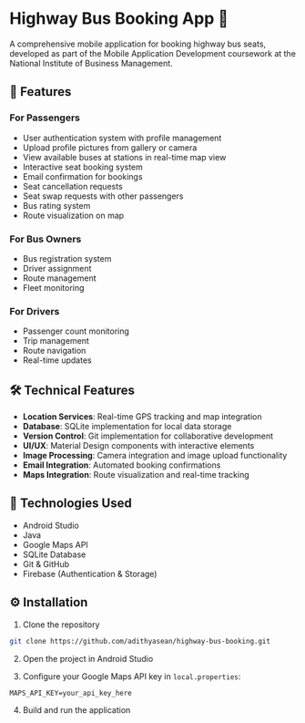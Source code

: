 # Highway Bus Booking App 🚌

A comprehensive mobile application for booking highway bus seats, developed as part of the Mobile Application Development coursework at the National Institute of Business Management.

## 📱 Features

### For Passengers
- User authentication system with profile management
- Upload profile pictures from gallery or camera
- View available buses at stations in real-time map view
- Interactive seat booking system
- Email confirmation for bookings
- Seat cancellation requests
- Seat swap requests with other passengers
- Bus rating system
- Route visualization on map

### For Bus Owners
- Bus registration system
- Driver assignment
- Route management
- Fleet monitoring

### For Drivers
- Passenger count monitoring
- Trip management
- Route navigation
- Real-time updates

## 🛠 Technical Features

- **Location Services**: Real-time GPS tracking and map integration
- **Database**: SQLite implementation for local data storage
- **Version Control**: Git implementation for collaborative development
- **UI/UX**: Material Design components with interactive elements
- **Image Processing**: Camera integration and image upload functionality
- **Email Integration**: Automated booking confirmations
- **Maps Integration**: Route visualization and real-time tracking

## 🔧 Technologies Used

- Android Studio
- Java
- Google Maps API
- SQLite Database
- Git & GitHub
- Firebase (Authentication & Storage)

## ⚙️ Installation

1. Clone the repository
```bash
git clone https://github.com/adithyasean/highway-bus-booking.git
```

2. Open the project in Android Studio

3. Configure your Google Maps API key in `local.properties`:
```properties
MAPS_API_KEY=your_api_key_here
```

4. Build and run the application
